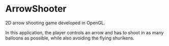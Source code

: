 # ArrowShooter
2D arrow shooting game developed in OpenGL.

In this application, the player controls an arrow and has to shoot in as many balloons as possible, while also avoiding the flying shurikens.



